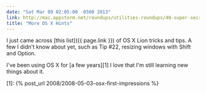 ```yaml
---
date: "Sat Mar 09 02:05:00 -0500 2013"
link: http://mac.appstorm.net/roundups/utilities-roundups/40-super-secret-os-x-lion-features-and-shortcuts/
title: "More OS X Hints"
---
```


I just came across [this list]({{ page.link }}) of OS X Lion tricks and tips.
A few I didn't know about yet, such as Tip #22, resizing windows with Shift
and Option.

I've been using OS X for [a few years][1] I love that I'm still learning new
things about it.

[1]: {% post_url 2008/2008-05-03-osx-first-impressions %}
